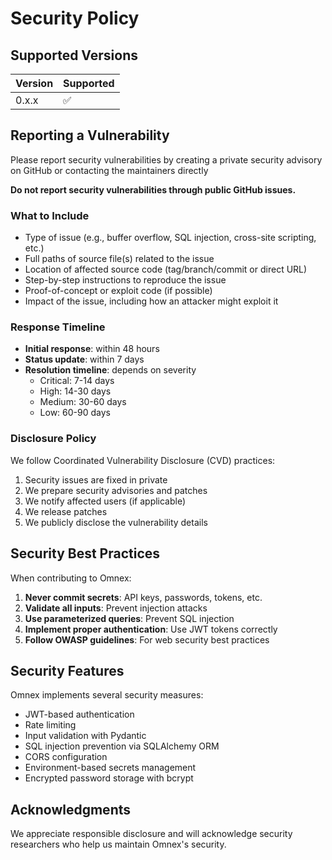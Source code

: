 # Security Policy

## Supported Versions

| Version | Supported          |
| ------- | ------------------ |
| 0.x.x   | :white_check_mark: |

## Reporting a Vulnerability

Please report security vulnerabilities by creating a private security advisory on GitHub or contacting the maintainers directly

**Do not report security vulnerabilities through public GitHub issues.**

### What to Include

* Type of issue (e.g., buffer overflow, SQL injection, cross-site scripting, etc.)
* Full paths of source file(s) related to the issue
* Location of affected source code (tag/branch/commit or direct URL)
* Step-by-step instructions to reproduce the issue
* Proof-of-concept or exploit code (if possible)
* Impact of the issue, including how an attacker might exploit it

### Response Timeline

* **Initial response**: within 48 hours
* **Status update**: within 7 days
* **Resolution timeline**: depends on severity
  - Critical: 7-14 days
  - High: 14-30 days
  - Medium: 30-60 days
  - Low: 60-90 days

### Disclosure Policy

We follow Coordinated Vulnerability Disclosure (CVD) practices:

1. Security issues are fixed in private
2. We prepare security advisories and patches
3. We notify affected users (if applicable)
4. We release patches
5. We publicly disclose the vulnerability details

## Security Best Practices

When contributing to Omnex:

1. **Never commit secrets**: API keys, passwords, tokens, etc.
2. **Validate all inputs**: Prevent injection attacks
3. **Use parameterized queries**: Prevent SQL injection
4. **Implement proper authentication**: Use JWT tokens correctly
5. **Follow OWASP guidelines**: For web security best practices

## Security Features

Omnex implements several security measures:

- JWT-based authentication
- Rate limiting
- Input validation with Pydantic
- SQL injection prevention via SQLAlchemy ORM
- CORS configuration
- Environment-based secrets management
- Encrypted password storage with bcrypt

## Acknowledgments

We appreciate responsible disclosure and will acknowledge security researchers who help us maintain Omnex's security.